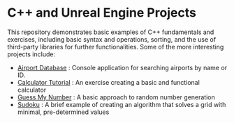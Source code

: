 # C++ and Unreal Engine Projects
This repository demonstrates basic examples of C++ fundamentals and exercises, including basic syntax and operations, sorting, and the use of third-party libraries for further functionalities. Some of the more interesting projects include:
- [Airport Database](https://github.com/BrooksRadtke/CPlusPlus-and-Unreal-Engine-Projects/tree/main/AirportDatabase) : Console application for searching airports by name or ID. 
- [Calculator Tutorial](https://github.com/BrooksRadtke/CPlusPlus-and-Unreal-Engine-Projects/tree/main/CalculatorTutorial) : An exercise creating a basic and functional calculator
- [Guess My Number](https://github.com/BrooksRadtke/CPlusPlus-and-Unreal-Engine-Projects/tree/main/GuessMyNumber) : A basic approach to random number generation
- [Sudoku](https://github.com/BrooksRadtke/CPlusPlus-and-Unreal-Engine-Projects/tree/main/Sudoku) : A brief example of creating an algorithm that solves a grid with minimal, pre-determined values
